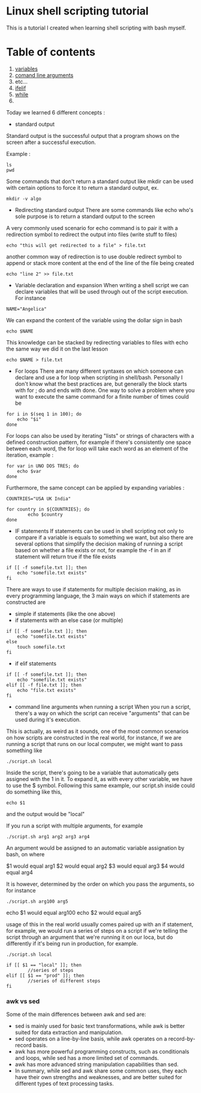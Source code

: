 # Linux shell scripting tutorial
This is a tutorial I created when learning shell scripting with bash myself.

# Table of contents
1. [variables](https://github.com/bash_scripting_tutorial/variables)
2. [comand line arguments](https://github.com/bash_scripting_tutorial/command_line_arguments)
3. etc...
4. [ifelif](https://github.com/angelicamacias/bash_scripting_tutorial/tree/main/ifelif)
5. [while](https://github.com/angelicamacias/bash_scripting_tutorial/tree/main/while)
6. 




Today we learned 6 different concepts :


* standard output

Standard output is the successful output that a program shows on the screen after a successful execution.

Example : 
```
ls 
pwd
```


Some commands that don't return a standard output like mkdir can be used with certain options to force it to return a standard output, ex.
```
mkdir -v algo
```


* Redirecting standard output
There are some commands like echo who's sole purpose is to return a standard output to the screen

A very commonly used scenario for echo command is to pair it with a redirection symbol to redirect the output into files (write stuff to files)


```
echo "this will get redirected to a file" > file.txt
```

another common way of redirection is to use double redirect symbol to append or stack more content at the end of the line of the file being created

```
echo "line 2" >> file.txt
```

* Variable declaration and expansion
When writing a shell script we can declare variables that will be used through out of the script execution. For instance

```
NAME="Angelica"
```

We can expand the content of the variable using the dollar sign in bash

```
echo $NAME
```

This knowledge can be stacked by redirecting variables to files with echo the same way we did it on the last lesson

```
echo $NAME > file.txt
```


* For loops
There are many different syntaxes on which someone can declare and use a for loop when scripting in shell/bash. Personally I don't know what the best practices are, but generally the block starts with for ; do and ends with done. One way to solve a problem where you want to execute the same command for a finite number of times could be 

```
for i in $(seq 1 in 100); do
	echo "$i"
done
```

For loops can also be used by iterating "lists" or strings of characters with a defined construction pattern, for example if there's consistently one space between each word, the for loop will take each word as an element of the iteration, example :

```
for var in UNO DOS TRES; do
	echo $var
done
```

Furthermore, the same concept can be applied by expanding variables : 

```
COUNTRIES="USA UK India"

for country in ${COUNTRIES}; do
        echo $country
done
```


* IF statements
If statements can be used in shell scripting not only to compare if a variable is equals to something we want, but also there are several options that simplify the decision making of running a script based on whether a file exists or not, for example the -f in an if statement will return true if the file exists

```
if [[ -f somefile.txt ]]; then
    echo "somefile.txt exists"
fi
```


There are ways to use if statements for multiple decision making, as in every programming language, the 3 main ways on which if statements are constructed are

* simple if statements (like the one above)
* if statements with an else case (or multiple)

```
if [[ -f somefile.txt ]]; then
	echo "somefile.txt exists"
else 
	touch somefile.txt
fi
```


* if elif statements

```
if [[ -f somefile.txt ]]; then
	echo "somefile.txt exists"
elif [[ -f file.txt ]]; then
	echo "file.txt exists"
fi
```



* command line arguments when running a script 
When you run a script, there's a way on which the script can receive "arguments" that can be used during it's execution.

This is actually, as weird as it sounds, one of the most common scenarios on how scripts are constructed in the real world, for instance, if we are running a script that runs on our local computer, we might want to pass something like

```
./script.sh local
```

Inside the script, there's going to be a variable that automatically gets assigned with the 1 in it. To expand it, as with every other variable, we have to use the $ symbol. Following this same example, our script.sh inside could do something like this, 

```
echo $1
```

and the output would be "local"

If you run a script with multiple arguments, for example

```
./script.sh arg1 arg2 arg3 arg4
```

An argument would be assigned to an automatic variable assignation by bash, on where

$1 would equal arg1
$2 would equal arg2
$3 would equal arg3
$4 would equal arg4 


It is however, determined by the order on which you pass the arguments, so for instance

```
./script.sh arg100 arg5
```

echo $1 would equal arg100
echo $2 would equal arg5

usage of this in the real world usually comes paired up with an if statement, for example, we would run a series of steps on a script if we're telling the script through an argument that we're running it on our loca, but do differently if it's being run in production, for example. 

```
./script.sh local
```

```
if [[ $1 == "local" ]]; then
        //series of steps
elif [[ $1 == "prod" ]]; then
        //series of different steps
fi
```


### awk vs sed 

Some of the main differences between awk and sed are:

- sed is mainly used for basic text transformations, while awk is better suited for data extraction and manipulation.
- sed operates on a line-by-line basis, while awk operates on a record-by-record basis.
- awk has more powerful programming constructs, such as conditionals and loops, while sed has a more limited set of commands.
- awk has more advanced string manipulation capabilities than sed.
- In summary, while sed and awk share some common uses, they each have their own strengths and weaknesses, and are better suited for different types of text processing tasks.





